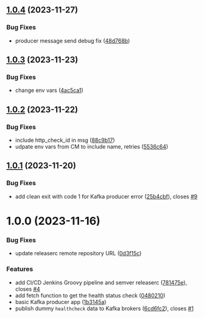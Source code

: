 ## [1.0.4](https://github.com/csye7125-fall2023-group05/producer/compare/v1.0.3...v1.0.4) (2023-11-27)


### Bug Fixes

* producer message send debug fix ([48d768b](https://github.com/csye7125-fall2023-group05/producer/commit/48d768b887d559f28d7322e64a96c9561ddf41bc))

## [1.0.3](https://github.com/csye7125-fall2023-group05/producer/compare/v1.0.2...v1.0.3) (2023-11-23)


### Bug Fixes

* change env vars ([4ac5ca1](https://github.com/csye7125-fall2023-group05/producer/commit/4ac5ca151d0327689285df4da5fb055217ca73db))

## [1.0.2](https://github.com/csye7125-fall2023-group05/producer/compare/v1.0.1...v1.0.2) (2023-11-22)


### Bug Fixes

* include http_check_id in msg ([88c9b17](https://github.com/csye7125-fall2023-group05/producer/commit/88c9b17b1f38630ac06ad11dffb29f5b785124c1))
* udpate env vars from CM to include name, retries ([5536c64](https://github.com/csye7125-fall2023-group05/producer/commit/5536c64f397e9077a8eda057b3d80080c173d658))

## [1.0.1](https://github.com/csye7125-fall2023-group05/producer/compare/v1.0.0...v1.0.1) (2023-11-20)


### Bug Fixes

* add clean exit with code 1 for Kafka producer error ([25b4cbf](https://github.com/csye7125-fall2023-group05/producer/commit/25b4cbf45f5f2f96a3aa825a48602472b61667e6)), closes [#9](https://github.com/csye7125-fall2023-group05/producer/issues/9)

# 1.0.0 (2023-11-16)


### Bug Fixes

* update releaserc remote repository URL ([0d3f15c](https://github.com/csye7125-fall2023-group05/producer/commit/0d3f15c5998b3651ac45c7dac90db0f35af8a35a))


### Features

* add CI/CD Jenkins Groovy pipeline and semver releaserc ([781475e](https://github.com/csye7125-fall2023-group05/producer/commit/781475e5205f88439aa9bd8e09bd55db227d03c7)), closes [#4](https://github.com/csye7125-fall2023-group05/producer/issues/4)
* add fetch function to get the health status check ([0480210](https://github.com/csye7125-fall2023-group05/producer/commit/04802109ce6d1d007f8e85266faccedb842ca48a))
* basic Kafka producer app ([1b3145a](https://github.com/csye7125-fall2023-group05/producer/commit/1b3145a209803560a55c26996a8794d61f5f3ff4))
* publish dummy `healthcheck` data to Kafka brokers ([6cd6fc2](https://github.com/csye7125-fall2023-group05/producer/commit/6cd6fc2a1fc8c46c3e0ed437fd65e27095f7fb20)), closes [#1](https://github.com/csye7125-fall2023-group05/producer/issues/1)
